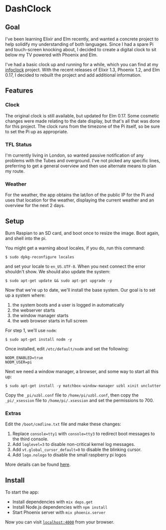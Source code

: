 # DashClock

## Goal

I've been learning Elixir and Elm recently, and wanted a concrete project to help
solidify my understanding of both languages. Since I had a spare Pi and touch-screen
knocking about, I decided to create a digital clock to sit below my TV powered
with Phoenix and Elm.

I've had a basic clock up and running for a while, which you can find at my
[infoclock](https://github.com/OldhamMade/infoclock) project. With the recent
releases of Elixir 1.3, Phoenix 1.2, and Elm 0.17, I decided to rebuilt the
project and add additional information.

## Features

### Clock

The original clock is still available, but updated for Elm 0.17. Some cosmetic
changes were made relating to the date display, but that's all that was done for
this project. The clock runs from the timezone of the Pi itself, so be sure
to set the Pi up as appropriate.

### TFL Status

I'm currently living in London, so wanted passive notification of any problems
with the Tubes and overground. I've not picked any specific lines, preferring
to get a general overview and then use alternate means to plan my route.

### Weather

For the weather, the app obtains the lat/lon of the public IP for the Pi
and uses that location for the weather, displaying the current weather and
an overview for the next 2 days.

## Setup

Burn Raspian to an SD card, and boot once to resize the image. Boot again, and
shell into the pi.

You might get a warning about locales, if you do, run this command:

    $ sudo dpkg-reconfigure locales

and set your locale to `en_US.UTF-8`. When you next connect the error shouldn't show.
We should also update the system:

    $ sudo apt-get update && sudo apt-get upgrade -y

Now that we're up to date, we'll install the base system. Our goal is to set up a
system where:

  1. the system boots and a user is logged in automatically
  2. the webserver starts
  3. the window manager starts
  4. the web browser starts in full screen

For step 1, we'll use `nodm`:

    $ sudo apt-get install nodm -y

Once installed, edit `/etc/default/nodm` and set the following:

    NODM_ENABLED=true
    NODM_USER=pi

Next we need a window manager, a browser, and some way to start all this up:

    $ sudo apt-get install -y matchbox-window-manager uzbl xinit unclutter

Copy the `_pi/uzbl.conf` file to `/home/pi/uzbl.conf`, then copy the
`_pi/_xsession` file to `/home/pi/.xsession` and set the permissions to 700.


### Extras

Edit the `/boot/cmdline.txt` file and make these changes:

  1. Replace `console=tty1` with `console=tty3` to redirect boot messages to the third console.
  2. Add `loglevel=3` to disable non-critical kernel log messages.
  3. Add `vt.global_cursor_default=0` to disable the blinking cursor.
  4. Add `logo.nologo` to disable the small raspberry pi logos

More details can be found [here](http://elinux.org/RPi_cmdline.txt).

## Install

To start the app:

  * Install dependencies with `mix deps.get`
  * Install Node.js dependencies with `npm install`
  * Start Phoenix server with `mix phoenix.server`

Now you can visit [`localhost:4000`](http://localhost:4000) from your browser.
